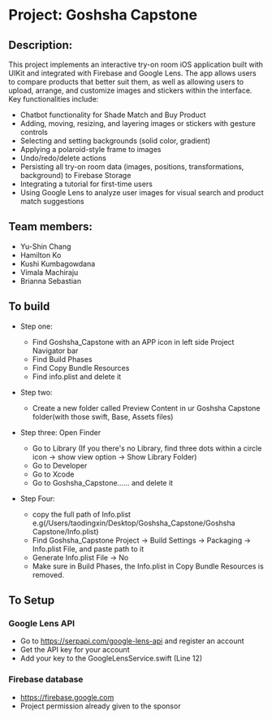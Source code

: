 # Project: Goshsha Capstone

## Description:
This project implements an interactive try-on room iOS application built with UIKit and integrated with Firebase and Google Lens. The app allows users to compare products that better suit them, as well as allowing users to upload, arrange, and customize images and stickers within the interface. Key functionalities include:

- Chatbot functionality for Shade Match and Buy Product
- Adding, moving, resizing, and layering images or stickers with gesture controls
- Selecting and setting backgrounds (solid color, gradient)
- Applying a polaroid-style frame to images
- Undo/redo/delete actions
- Persisting all try-on room data (images, positions, transformations, background) to Firebase Storage
- Integrating a tutorial for first-time users
- Using Google Lens to analyze user images for visual search and product match suggestions

## Team members: 
- Yu-Shin Chang
- Hamilton Ko
- Kushi Kumbagowdana
- Vimala Machiraju
- Brianna Sebastian

## To build 
- Step one:
  - Find Goshsha_Capstone with an APP icon in left side Project Navigator bar
  - Find Build Phases
  - Find Copy Bundle Resources
  - Find info.plist and delete it
 
- Step two:
  - Create a new folder called Preview Content in ur Goshsha Capstone folder(with those swift, Base, Assets files)

- Step three: Open Finder
  - Go to Library (If you there's no Library, find three dots within a circle icon -> show view option -> Show Library Folder)
  - Go to Developer
  - Go to Xcode
  - Go to Goshsha_Capstone...... and delete it

- Step Four:
  - copy the full path of Info.plist e.g(/Users/taodingxin/Desktop/Goshsha_Capstone/Goshsha Capstone/Info.plist)
  - Find Goshsha_Capstone Project -> Build Settings -> Packaging -> Info.plist File, and paste path to it
  - Generate Info.plist File -> No
  - Make sure in Build Phases, the Info.plist in Copy Bundle Resources is removed.

## To Setup
### Google Lens API
- Go to https://serpapi.com/google-lens-api and register an account
- Get the API key for your account
- Add your key to the GoogleLensService.swift (Line 12)
  
### Firebase database
- https://firebase.google.com
- Project permission already given to the sponsor 
